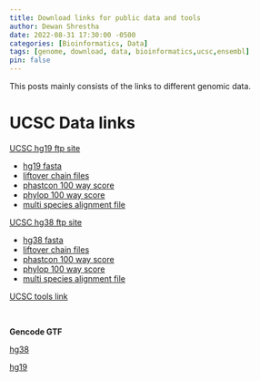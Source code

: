 ```yaml
---
title: Download links for public data and tools
author: Dewan Shrestha
date: 2022-08-31 17:30:00 -0500 
categories: [Bioinformatics, Data]
tags: [genome, download, data, bioinformatics,ucsc,ensembl]
pin: false
---
```


This posts mainly consists of the links to different genomic data.


# UCSC Data links

[UCSC hg19 ftp site](https://hgdownload.soe.ucsc.edu/goldenPath/hg19/)
-   [hg19 fasta](https://hgdownload.cse.ucsc.edu/goldenpath/hg19/bigZips/)
-   [liftover chain files](https://hgdownload.soe.ucsc.edu/goldenPath/hg19/liftOver/)
-   [phastcon 100 way score](https://hgdownload.soe.ucsc.edu/goldenPath/hg19/phastCons100way/)
-   [phylop 100 way score](https://hgdownload.soe.ucsc.edu/goldenPath/hg19/phyloP100way/)
-   [multi species alignment file](https://hgdownload.cse.ucsc.edu/goldenpath/hg19/multiz100way/maf/)
 


[UCSC hg38 ftp site](https://hgdownload.soe.ucsc.edu/goldenPath/hg38/)
-   [hg38 fasta](https://hgdownload.cse.ucsc.edu/goldenpath/hg38/bigZips/)
-   [liftover chain files](https://hgdownload.soe.ucsc.edu/goldenPath/hg38/liftOver/)
-   [phastcon 100 way score](https://hgdownload.soe.ucsc.edu/goldenPath/hg38/phastCons100way/)
-   [phylop 100 way score](https://hgdownload.soe.ucsc.edu/goldenPath/hg38/phyloP100way/)
-   [multi species alignment file](https://hgdownload.cse.ucsc.edu/goldenpath/hg38/multiz100way/maf/)

[UCSC tools link](http://hgdownload.soe.ucsc.edu/admin/exe/linux.x86_64.v385/)

<br />

**Gencode GTF**

[hg38](https://www.gencodegenes.org/human/)

[hg19](https://www.gencodegenes.org/human/release_41lift37.html)

